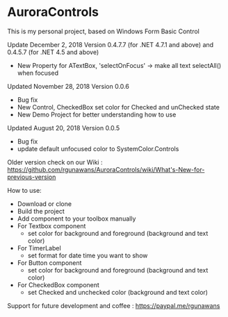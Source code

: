 # AuroraControls

This is my personal project, based on Windows Form Basic Control

Update December 2, 2018
Version 0.4.7.7 (for .NET 4.7.1 and above) and 0.4.5.7 (for .NET 4.5 and above)
+ New Property for ATextBox, 'selectOnFocus' -> make all text selectAll() when focused


Updated November 28, 2018
Version 0.0.6
+ Bug fix
+ New Control, CheckedBox set color for Checked and unChecked state
+ New Demo Project for better understanding how to use

Updated August 20, 2018
Version 0.0.5
+ Bug fix
+ update default unfocused color to SystemColor.Controls

Older version check on our Wiki : https://github.com/rgunawans/AuroraControls/wiki/What's-New-for-previous-version

How to use:
+ Download or clone
+ Build the project
+ Add component to your toolbox manually
+ For Textbox component
  + set color for background and foreground (background and text color)
+ For TimerLabel
  + set format for date time you want to show
+ For Button component
  + set color for background and foreground (background and text color)
+ For CheckedBox component
  + set Checked and unchecked color (background and text color)


Support for future development and coffee : https://paypal.me/rgunawans
